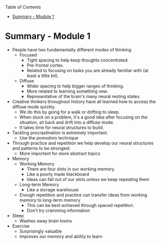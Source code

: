 <!-- START doctoc generated TOC please keep comment here to allow auto update -->
<!-- DON'T EDIT THIS SECTION, INSTEAD RE-RUN doctoc TO UPDATE -->
Table of Contents

- [Summary - Module 1](#summary---module-1)

<!-- END doctoc generated TOC please keep comment here to allow auto update -->

Summary - Module 1
==================

-   People have two fundamentally different modes of thinking
    -   Focused
        -   Tight spacing to help keep thoughts concentrated.
        -   Pre-frontal cortex.
        -   Related to focusing on tasks you are already familiar with
            (at least a little bit).
    -   Diffuse
        -   Wider spacing to help bigger ranges of thinking.
        -   More related to learning something new.
        -   Representative of the brain's many neural resting states.
-   Creative thinkers throughout history have all learned how to access
    the diffuse mode quickly.
    -   We do this by going for a walk or drifting to sleep.
    -   When stuck on a problem, it's a good idea after focusing on the
        situation, sit back and drift into a diffuse mode.
    -   It takes time for neural structures to build.
-   Tackling procrastination is extremely important.
    -   Use the pomodoro technique
-   Through practice and repetition we help develop our neural
    structures and patterns to be strongest.
    -   More important for more abstract topics
-   Memory
    -   Working Memory
        -   There are four slots in our working memory.
        -   Like a poorly made blackboard
        -   Ideas can fall out of our slots unless we keep repeating
            them
    -   Long-term Memory
        -   Like a storage warehouse
    -   Enough repetition and practice can transfer ideas from working
        memory to long-term memory
        -   This can be best achieved through spaced repetition.
        -   Don't try cramming information
-   Sleep
    -   Washes away brain toxins
-   Exercise
    -   Surprisingly valuable
    -   Improves our memory and ability to learn

